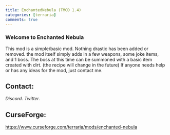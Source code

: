 ```yaml
---
title: EnchantedNebula (TMOD 1.4)
categories: [terraria]
comments: true
---
```


### Welcome to Enchanted Nebula
This mod is a simple/basic mod. Nothing drastic has been added or removed.
the mod itself simply adds in a few weapons, some joke items, and 1 boss.
The boss at this time can be summoned with a basic item created with dirt. (the recipe will change in the future)
If anyone needs help or has any ideas for the mod, just contact me.

## Contact:
<dfn info="König#7672">Discord</dfn>.
<dfn info="@NullifiedWolf">Twitter</dfn>.

## CurseForge:
https://www.curseforge.com/terraria/mods/enchanted-nebula